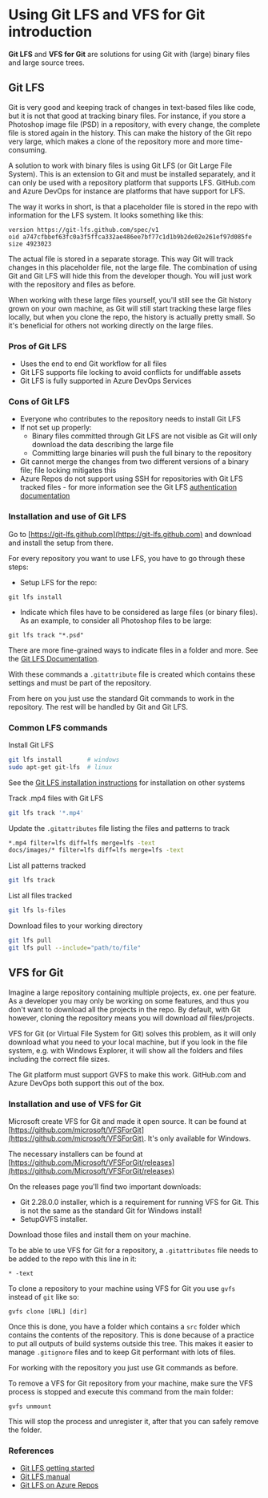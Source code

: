 # Using Git LFS and VFS for Git introduction

**Git LFS** and **VFS for Git** are solutions for using Git with (large) binary files and large source trees.

## Git LFS

Git is very good and keeping track of changes in text-based files like code, but it is not that good at tracking binary files. For instance, if you store a Photoshop image file (PSD) in a repository, with every change, the complete file is stored again in the history. This can make the history of the Git repo very large, which makes a clone of the repository more and more time-consuming.

A solution to work with binary files is using Git LFS (or Git Large File System). This is an extension to Git and must be installed separately, and it can only be used with a repository platform that supports LFS. GitHub.com and Azure DevOps for instance are platforms that have support for LFS.

The way it works in short, is that a placeholder file is stored in the repo with information for the LFS system. It looks something like this:

```shell
version https://git-lfs.github.com/spec/v1
oid a747cfbbef63fc0a3f5ffca332ae486ee7bf77c1d1b9b2de02e261ef97d085fe
size 4923023
```

The actual file is stored in a separate storage. This way Git will track changes in this placeholder file, not the large file. The combination of using Git and Git LFS will hide this from the developer though. You will just work with the repository and files as before.

When working with these large files yourself, you'll still see the Git history grown on your own machine, as Git will still start tracking these large files locally, but when you clone the repo, the history is actually pretty small. So it's beneficial for others not working directly on the large files.

### Pros of Git LFS

* Uses the end to end Git workflow for all files
* Git LFS supports file locking to avoid conflicts for undiffable assets
* Git LFS is fully supported in Azure DevOps Services

### Cons of Git LFS

* Everyone who contributes to the repository needs to install Git LFS
* If not set up properly:
  * Binary files committed through Git LFS are not visible as Git will only download the data describing the large file
  * Committing large binaries will push the full binary to the repository
* Git cannot merge the changes from two different versions of a binary file; file locking mitigates this
* Azure Repos do not support using SSH for repositories with Git LFS tracked files - for more information see the Git LFS [authentication documentation](https://github.com/git-lfs/git-lfs/blob/master/docs/api/authentication.md)

### Installation and use of Git LFS

Go to [https://git-lfs.github.com](https://git-lfs.github.com) and download and install the setup from there.

For every repository you want to use LFS, you have to go through these steps:

* Setup LFS for the repo:

```shell
git lfs install
```

* Indicate which files have to be considered as large files (or binary files). As an example, to consider all Photoshop files to be large:

```shell
git lfs track "*.psd"
```

There are more fine-grained ways to indicate files in a folder and more. See the [Git LFS Documentation](https://github.com/git-lfs/git-lfs/tree/master/docs?utm_source=gitlfs_site&utm_medium=docs_link&utm_campaign=gitlfs).

With these commands a `.gitattribute` file is created which contains these settings and must be part of the repository.

From here on you just use the standard Git commands to work in the repository. The rest will be handled by Git and Git LFS.

### Common LFS commands

Install Git LFS

```bash
git lfs install       # windows
sudo apt-get git-lfs  # linux
```

See the [Git LFS installation instructions](https://github.com/git-lfs/git-lfs/wiki/Installation) for installation on other systems

Track .mp4 files with Git LFS

```bash
git lfs track '*.mp4'
```

Update the `.gitattributes` file listing the files and patterns to track

```bash
*.mp4 filter=lfs diff=lfs merge=lfs -text
docs/images/* filter=lfs diff=lfs merge=lfs -text
```

List all patterns tracked

```bash
git lfs track
```

List all files tracked

```bash
git lfs ls-files
```

Download files to your working directory

```bash
git lfs pull
git lfs pull --include="path/to/file"
```

## VFS for Git

Imagine a large repository containing multiple projects, ex. one per feature. As a developer you may only be working on some features, and thus you don't want to download all the projects in the repo. By default, with Git however, cloning the repository means you will download *all* files/projects.

VFS for Git (or Virtual File System for Git) solves this problem, as it will only download what you need to your local machine, but if you look in the file system, e.g. with Windows Explorer, it will show all the folders and files including the correct file sizes.

The Git platform must support GVFS to make this work. GitHub.com and Azure DevOps both support this out of the box.

### Installation and use of VFS for Git

Microsoft create VFS for Git and made it open source. It can be found at [https://github.com/microsoft/VFSForGit](https://github.com/microsoft/VFSForGit). It's only available for Windows.

The necessary installers can be found at [https://github.com/Microsoft/VFSForGit/releases](https://github.com/Microsoft/VFSForGit/releases)

On the releases page you'll find two important downloads:

* Git 2.28.0.0 installer, which is a requirement for running VFS for Git. This is not the same as the standard Git for Windows install!
* SetupGVFS installer.

Download those files and install them on your machine.

To be able to use VFS for Git for a repository, a `.gitattributes` file needs to be added to the repo with this line in it:

```shell
* -text
```

To clone a repository to your machine using VFS for Git you use `gvfs` instead of `git` like so:

```shell
gvfs clone [URL] [dir]
```

Once this is done, you have a folder which contains a `src` folder which contains the contents of the repository. This is done because of a practice to put all outputs of build systems outside this tree. This makes it easier to manage `.gitignore` files and to keep Git performant with lots of files.

For working with the repository you just use Git commands as before.

To remove a VFS for Git repository from your machine, make sure the VFS process is stopped and execute this command from the main folder:

```shell
gvfs unmount
```

This will stop the process and unregister it, after that you can safely remove the folder.

### References

* [Git LFS getting started](https://git-lfs.github.com/)
* [Git LFS manual](https://github.com/git-lfs/git-lfs/tree/master/docs)
* [Git LFS on Azure Repos](https://docs.microsoft.com/en-us/azure/devops/repos/git/manage-large-files?view=azure-devops)
